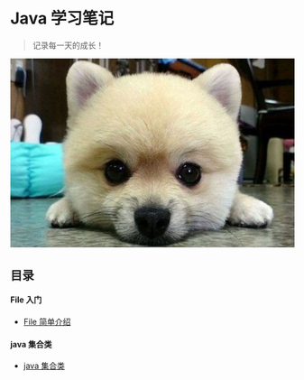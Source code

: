 # Java 学习笔记
> 记录每一天的成长！

![Image text](../../IMG/moji/dog.jpg)

## 目录

#### File 入门
- [File 简单介绍](./Java-File.md)

#### java  集合类
- [java 集合类]()
